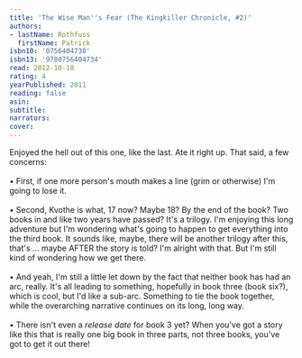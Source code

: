```yaml
---
title: 'The Wise Man''s Fear (The Kingkiller Chronicle, #2)'
authors:
- lastName: Rothfuss
  firstName: Patrick
isbn10: '0756404738'
isbn13: '9780756404734'
read: 2012-10-18
rating: 4
yearPublished: 2011
reading: false
asin:
subtitle:
narrators:
cover:
---
```

Enjoyed the hell out of this one, like the last. Ate it right up. That said, a few concerns:<br/><br/>• First, if one more person's mouth makes a line (grim or otherwise) I'm going to lose it.<br/><br/>• Second, Kvothe is what, 17 now? Maybe 18? By the end of the book? Two books in and like two years have passed? It's a trilogy. I'm enjoying this long adventure but I'm wondering what's going to happen to get everything into the third book. It sounds like, maybe, there will be another trilogy after this, that's … maybe AFTER the story is told? I'm alright with that. But I'm still kind of wondering how we get there.<br/><br/>• And yeah, I'm still a little let down by the fact that neither book has had an arc, really. It's all leading to something, hopefully in book three (book six?), which is cool, but I'd like a sub-arc. Something to tie the book together, while the overarching narrative continues on its long, long way.<br/><br/>• There isn't even a <em>release date</em> for book 3 yet? When you've got a story like this that is really one big book in three parts, not three books, you've got to get it out there!
